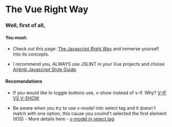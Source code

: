 # The Vue Right Way

### Well, first of all,
#### You must:
- Check out this page: [The Javascript Right Way](http://jstherightway.org/) and immerse yourself into its concepts.

- I recommend you, ALWAYS use JSLINT in your Vue projects and choise [Airbnb Javascript Style Guide](https://github.com/airbnb/javascript).

#### Recomendations
- If you would like to toggle buttons use, v-show instead of v-if. Why? [V-IF VS V-SHOW](https://vuejs.org/v2/guide/conditional.html#v-if-vs-v-show)

- Be aware when you try to use *v-model* into select tag and it doesn't match with one option, this cause you coulnd't selected the first element (IOS) - More details here - [v-model in select tag](https://vuejs.org/v2/guide/forms.html#Select)
